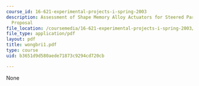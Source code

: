 ```yaml
---
course_id: 16-621-experimental-projects-i-spring-2003
description: Assessment of Shape Memory Alloy Actuators for Steered Parachutes Final
  Proposal
file_location: /coursemedia/16-621-experimental-projects-i-spring-2003/b3651d9d580aede71873c9294cd720cb_wongbri1.pdf
file_type: application/pdf
layout: pdf
title: wongbri1.pdf
type: course
uid: b3651d9d580aede71873c9294cd720cb

---
```

None